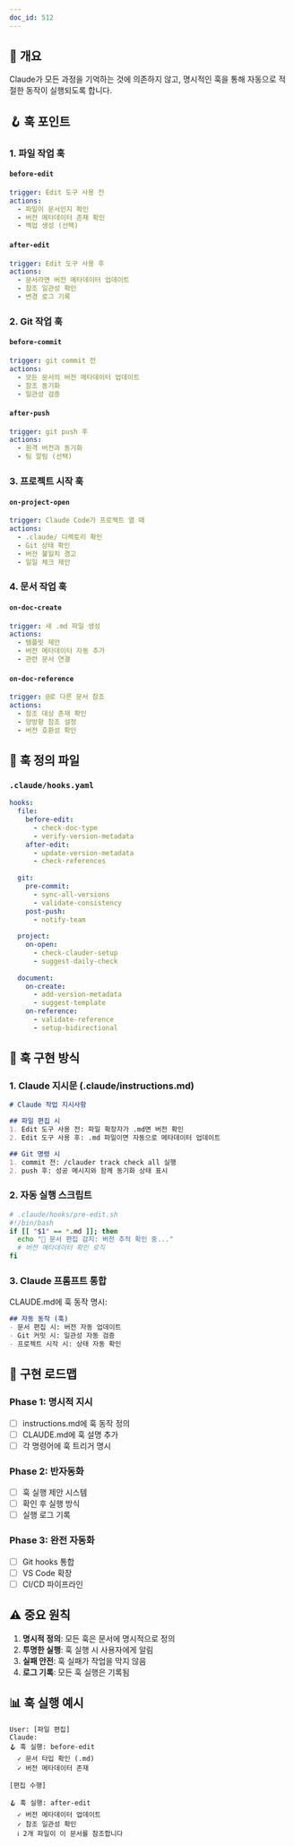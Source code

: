 ```yaml
---
doc_id: 512
---
```


## 🎯 개요

Claude가 모든 과정을 기억하는 것에 의존하지 않고, 명시적인 훅을 통해 자동으로 적절한 동작이 실행되도록 합니다.

## 🪝 훅 포인트

### 1. 파일 작업 훅

#### `before-edit`
```yaml
trigger: Edit 도구 사용 전
actions:
  - 파일이 문서인지 확인
  - 버전 메타데이터 존재 확인
  - 백업 생성 (선택)
```

#### `after-edit`
```yaml
trigger: Edit 도구 사용 후
actions:
  - 문서라면 버전 메타데이터 업데이트
  - 참조 일관성 확인
  - 변경 로그 기록
```

### 2. Git 작업 훅

#### `before-commit`
```yaml
trigger: git commit 전
actions:
  - 모든 문서의 버전 메타데이터 업데이트
  - 참조 동기화
  - 일관성 검증
```

#### `after-push`
```yaml
trigger: git push 후
actions:
  - 원격 버전과 동기화
  - 팀 알림 (선택)
```

### 3. 프로젝트 시작 훅

#### `on-project-open`
```yaml
trigger: Claude Code가 프로젝트 열 때
actions:
  - .claude/ 디렉토리 확인
  - Git 상태 확인
  - 버전 불일치 경고
  - 일일 체크 제안
```

### 4. 문서 작업 훅

#### `on-doc-create`
```yaml
trigger: 새 .md 파일 생성
actions:
  - 템플릿 제안
  - 버전 메타데이터 자동 추가
  - 관련 문서 연결
```

#### `on-doc-reference`
```yaml
trigger: @로 다른 문서 참조
actions:
  - 참조 대상 존재 확인
  - 양방향 참조 설정
  - 버전 호환성 확인
```

## 📝 훅 정의 파일

### `.claude/hooks.yaml`
```yaml
hooks:
  file:
    before-edit:
      - check-doc-type
      - verify-version-metadata
    after-edit:
      - update-version-metadata
      - check-references
      
  git:
    pre-commit:
      - sync-all-versions
      - validate-consistency
    post-push:
      - notify-team
      
  project:
    on-open:
      - check-clauder-setup
      - suggest-daily-check
      
  document:
    on-create:
      - add-version-metadata
      - suggest-template
    on-reference:
      - validate-reference
      - setup-bidirectional
```

## 🔧 훅 구현 방식

### 1. Claude 지시문 (.claude/instructions.md)
```markdown
# Claude 작업 지시사항

## 파일 편집 시
1. Edit 도구 사용 전: 파일 확장자가 .md면 버전 확인
2. Edit 도구 사용 후: .md 파일이면 자동으로 메타데이터 업데이트

## Git 명령 시
1. commit 전: /clauder track check all 실행
2. push 후: 성공 메시지와 함께 동기화 상태 표시
```

### 2. 자동 실행 스크립트
```bash
# .claude/hooks/pre-edit.sh
#!/bin/bash
if [[ "$1" == *.md ]]; then
  echo "📝 문서 편집 감지: 버전 추적 확인 중..."
  # 버전 메타데이터 확인 로직
fi
```

### 3. Claude 프롬프트 통합
CLAUDE.md에 훅 동작 명시:
```markdown
## 자동 동작 (훅)
- 문서 편집 시: 버전 자동 업데이트
- Git 커밋 시: 일관성 자동 검증
- 프로젝트 시작 시: 상태 자동 확인
```

## 🚀 구현 로드맵

### Phase 1: 명시적 지시
- [ ] instructions.md에 훅 동작 정의
- [ ] CLAUDE.md에 훅 설명 추가
- [ ] 각 명령어에 훅 트리거 명시

### Phase 2: 반자동화
- [ ] 훅 실행 제안 시스템
- [ ] 확인 후 실행 방식
- [ ] 실행 로그 기록

### Phase 3: 완전 자동화
- [ ] Git hooks 통합
- [ ] VS Code 확장
- [ ] CI/CD 파이프라인

## ⚠️ 중요 원칙

1. **명시적 정의**: 모든 훅은 문서에 명시적으로 정의
2. **투명한 실행**: 훅 실행 시 사용자에게 알림
3. **실패 안전**: 훅 실패가 작업을 막지 않음
4. **로그 기록**: 모든 훅 실행은 기록됨

## 📊 훅 실행 예시

```
User: [파일 편집]
Claude: 
🪝 훅 실행: before-edit
  ✓ 문서 타입 확인 (.md)
  ✓ 버전 메타데이터 존재

[편집 수행]

🪝 훅 실행: after-edit
  ✓ 버전 메타데이터 업데이트
  ✓ 참조 일관성 확인
  ℹ️ 2개 파일이 이 문서를 참조합니다
```
